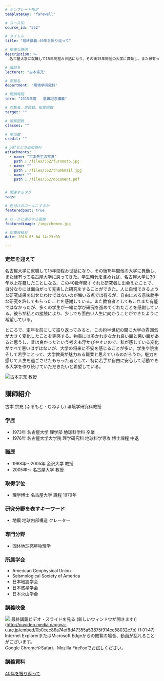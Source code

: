 ```yaml
---
# テンプレート指定
templateKey: "farewell"

# コースID
course_id: "552"

# タイトル
title: "最終講義-40年を振り返って"

# 簡単な説明
description: >-
  名古屋大学に就職して15年間程お世話になり、その後15年間他の大学に異動し、また縁有って名古屋大学に戻ってきた。学生時代を含めれば、名古屋大学に30年以上在籍したことになる。この40数年間すぐれた...

# 講師名
lecturer: "古本宗充"

# 部局名
department: "環境学研究科"

# 開講時限
term: "2015年度	退職記念講義"

# 対象者、単位数、授業回数
target: ""

# 授業回数
classes: ""

# 単位数
credit: ""

# pdfなどの追加資料
attachments: 
  - name: "古本先生の写真" 
    path : /files/552/furumoto.jpg
  - name: "" 
    path : /files/552/thumbnail.jpg
  - name: "" 
    path : /files/552/document.pdf


# 関連するタグ
tags:

# 色付けのロールにするか
featuredpost: true

# ロールに表示する画像
featuredimage: /img/chemex.jpg

# 記事投稿日
date: 2016-03-04 14:23:00

---
```

### 定年を迎えて

名古屋大学に就職して15年間程お世話になり、その後15年間他の大学に異動し、また縁有って名古屋大学に戻ってきた。学生時代を含めれば、名古屋大学に30年以上在籍したことになる。この40数年間すぐれた研究者に出会えたことで、自分なりには面白がって充実した研究をすることができた。人に自慢できるような研究成果を出せたわけではないのが悔いる点では有るが、自由にある意味勝手な研究を許してもらったことを感謝している。また教育者としてもこれまた有能ではなかったが、多くの学生が一緒に学び研究を進めてくれたことを感謝している。彼らが私との接触により、少しでも面白い人生に向かうことができたように希望している。 

ところで、定年を前にして振り返ってみると、この約半世紀の間に大学の雰囲気が大きく変化したことを実感する。物事には多かれ少なかれ良い面と悪い面があると思うし、昔は良かったという考えも浮かびやすいので、私が感じている変化がすべて悪いはずはないが、大学の将来に不安を感じることが多い。学生や院生そして若手にとって、大学教員が魅力ある職業と思えているのだろうか。魅力を感じて人生を過ごさせたもらった者として、特に若手が自由に安心して活動できる大学を作り続けていただきたいと希望している。

![古本宗充 教授](/files/552/furumoto.jpg) 
## 講師紹介

古本 宗充 (ふるもと・むねよし) 環境学研究科教授 

### 学歴

  * 1973年 名古屋大学 理学部 地球科学科 卒業
  * 1976年 名古屋大学大学院 理学研究科 地球科学専攻 博士課程 中退

### 職歴

  * 1998年～2005年 金沢大学 教授
  * 2005年～ 名古屋大学 教授

### 取得学位

  * 理学博士 名古屋大学 課程 1979年

### 研究分野を表すキーワード

  * 地震 地球内部構造 クレーター

### 専門分野

  * 固体地球惑星物理学

### 所属学会

  * American Geophysical Union
  * Seismological Society of America
  * 日本地震学会
  * 日本惑星学会
  * 日本火山学会
### 講義映像


![](/files/552/thumbnail.jpg) 最終講義ビデオ・スライドを見る (新しいウィンドウが開きます)](http://nuvideo.media.nagoya-u.ac.jp/embed/0b0cec86a74ef8d47355a53875f914cc58032c7b) (1:01:47)  
Internet ExplorerまたはMicrosoft Edgeからの閲覧の場合、動画が乱れることがございます。  
Google ChromeやSafari、Mozilla FireFoxでお試しください。 

### 講義資料


[40年を振り返って](/files/552/document.pdf) 
